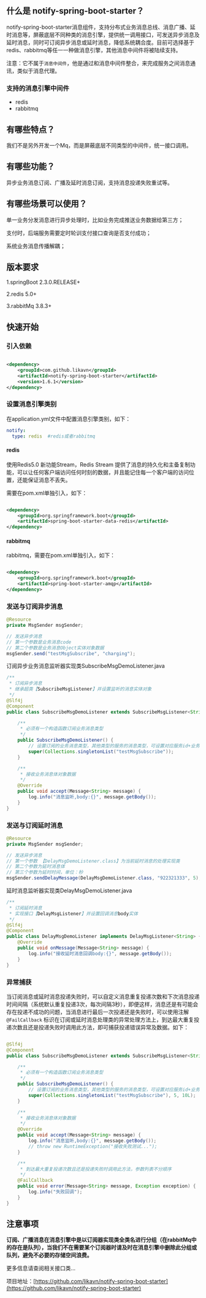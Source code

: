 ## 什么是 notify-spring-boot-starter？

notify-spring-boot-starter消息组件，支持分布式业务消息总线、消息广播、延时消息等，屏蔽底层不同种类的消息引擎，提供统一调用接口，可发送异步消息及延时消息，同时可订阅异步消息或延时消息，降低系统耦合度。目前可选择基于redis、rabbitmq等任一一种做消息引擎，其他消息中间件将被陆续支持。

注意：它不属于`消息中间件`，他是通过和消息中间件整合，来完成服务之间消息通讯，类似于消息代理。

### 支持的消息引擎中间件

- redis
- rabbitmq



## 有哪些特点？

我们不是另外开发一个Mq，而是屏蔽底层不同类型的中间件，统一接口调用。

## 有哪些功能？

异步业务消息订阅、广播及延时消息订阅，支持消息投递失败重试等。

## 有哪些场景可以使用？

单一业务分发消息进行异步处理时，比如业务完成推送业务数据给第三方；

支付时，后端服务需要定时轮训支付接口查询是否支付成功；

系统业务消息传播解耦；

## 版本要求

1.springBoot 2.3.0.RELEASE+

2.redis 5.0+

3.rabbitMq 3.8.3+

## 快速开始

### 引入依赖

```xml

<dependency>
    <groupId>com.github.likavn</groupId>
    <artifactId>notify-spring-boot-starter</artifactId>
    <version>1.6.1</version>
</dependency>
```

### 设置消息引擎类别

在application.yml文件中配置消息引擎类别，如下：

```yaml
notify:
  type: redis  #redis或者rabbitmq
```

#### redis

使用Redis5.0 新功能Stream，Redis Stream 提供了消息的持久化和主备复制功能，可以让任何客户端访问任何时刻的数据，并且能记住每一个客户端的访问位置，还能保证消息不丢失。

需要在pom.xml单独引入，如下：

```xml

<dependency>
    <groupId>org.springframework.boot</groupId>
    <artifactId>spring-boot-starter-data-redis</artifactId>
</dependency>
```

#### rabbitmq

rabbitmq，需要在pom.xml单独引入，如下：

```xml

<dependency>
    <groupId>org.springframework.boot</groupId>
    <artifactId>spring-boot-starter-amqp</artifactId>
</dependency>
```



### 发送与订阅异步消息

```java
@Resource
private MsgSender msgSender;

// 发送异步消息
// 第一个参数是业务消息code
// 第二个参数是业务消息Object实体对象数据
msgSender.send("testMsgSubscribe", "charging");
```



订阅异步业务消息监听器实现类SubscribeMsgDemoListener.java

```java
/**
 * 订阅异步消息
 * 继承超类【SubscribeMsgListener】并设置监听的消息实体对象
 */
@Slf4j
@Component
public class SubscribeMsgDemoListener extends SubscribeMsgListener<String> {

    /**
     * 必须有一个构造函数订阅业务消息类型
     */
    public SubscribeMsgDemoListener() {
        // 设置订阅的业务消息类型，其他类型的服务的消息类型，可设置对应服务id+业务消息类型code
        super(Collections.singletonList("testMsgSubscribe"));
    }

    /**
     * 接收业务消息体对象数据
     */
    @Override
    public void accept(Message<String> message) {
        log.info("消息监听,body:{}", message.getBody());
    }
}
```

### 发送与订阅延时消息

```java
@Resource
private MsgSender msgSender;

// 发送异步消息
// 第一个参数 【DelayMsgDemoListener.class】为当前延时消息的处理实现类
// 第二个参数为延时消息体
// 第三个参数为延时时间，单位：秒
msgSender.sendDelayMessage(DelayMsgDemoListener.class, "922321333", 5);
```

延时消息监听器实现类DelayMsgDemoListener.java

```java
/**
 * 订阅延时消息
 * 实现接口【DelayMsgListener】并设置回调消息body实体
 */
@Slf4j
@Component
public class DelayMsgDemoListener implements DelayMsgListener<String> {
    @Override
    public void onMessage(Message<String> message) {
        log.info("接收延时消息回调body:{}", message.getBody());
    }
}
```



### 异常捕获

当订阅消息或延时消息投递失败时，可以自定义消息重复投递次数和下次消息投递时间间隔（系统默认重复投递3次，每次间隔3秒），即便这样，消息还是有可能会存在投递不成功的问题，当消息进行最后一次投递还是失败时，可以使用注解`@FailCallback`
标识在订阅或延时消息处理类的异常处理方法上，到达最大重复投递次数且还是投递失败时调用此方法，即可捕获投递错误异常及数据。如下：

```java

@Slf4j
@Component
public class SubscribeMsgDemoListener extends SubscribeMsgListener<String> {

    /**
     * 必须有一个构造函数订阅业务消息类型
     */
    public SubscribeMsgDemoListener() {
        // 设置订阅的业务消息类型，其他类型的服务的消息类型，可设置对应服务id+业务消息类型code
        super(Collections.singletonList("testMsgSubscribe"), 5, 10L);
    }

    /**
     * 接收业务消息体对象数据
     */
    @Override
    public void accept(Message<String> message) {
        log.info("消息监听,body:{}", message.getBody());
        // throw new RuntimeException("接收失败测试...");
    }

    /**
     * 到达最大重复投递次数且还是投递失败时调用此方法，参数列表不分顺序
     */
    @FailCallback
    public void error(Message<String> message, Exception exception) {
        log.info("失败回调");
    }
}
```

## 注意事项

**订阅、广播消息在消息引擎中是以订阅器实现类全类名进行分组（在rabbitMq中的存在是队列），当我们不在需要某个订阅器时请及时在消息引擎中删除此分组或队列，避免不必要的存储空间浪费。**

更多信息请查阅相关接口类...

项目地址：[https://github.com/likavn/notify-spring-boot-starter](https://github.com/likavn/notify-spring-boot-starter)

